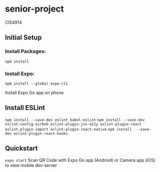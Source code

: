 # senior-project
CIS4914


## Initial Setup
### Install Packages:
`npm install`

### Install Expo:
`npm install --global expo-cli`

Install Expo Go app on phone

## Install ESLint
`npm install --save-dev eslint babel-eslint`
`npm install --save-dev eslint-config-airbnb eslint-plugin-jsx-a11y eslint-plugin-react eslint-plugin-import eslint-plugin-react-native`
`npm install  --save-dev eslint-plugin-react-hooks`


## Quickstart
`expo start`
Scan QR Code with Expo Go app (Android) or Camera app (iOS) to view mobile dev-server




